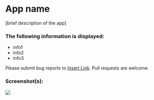 # App name

[brief description of the app]

### The following information is displayed:

* info1
* info2
* info3

Please submit bug reports to [Insert Link](). Pull requests are welcome.

### Screenshot(s):
![](http://cl.ly/WOQz/Screen%20Shot%202014-07-03%20at%207.24.11%20PM.png)
